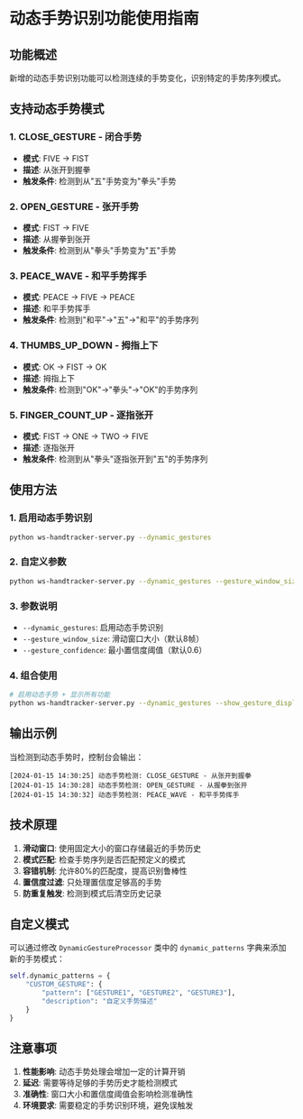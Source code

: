 # 动态手势识别功能使用指南

## 功能概述

新增的动态手势识别功能可以检测连续的手势变化，识别特定的手势序列模式。

## 支持动态手势模式

### 1. CLOSE_GESTURE - 闭合手势
- **模式**: FIVE → FIST
- **描述**: 从张开到握拳
- **触发条件**: 检测到从"五"手势变为"拳头"手势

### 2. OPEN_GESTURE - 张开手势  
- **模式**: FIST → FIVE
- **描述**: 从握拳到张开
- **触发条件**: 检测到从"拳头"手势变为"五"手势

### 3. PEACE_WAVE - 和平手势挥手
- **模式**: PEACE → FIVE → PEACE
- **描述**: 和平手势挥手
- **触发条件**: 检测到"和平"→"五"→"和平"的手势序列

### 4. THUMBS_UP_DOWN - 拇指上下
- **模式**: OK → FIST → OK
- **描述**: 拇指上下
- **触发条件**: 检测到"OK"→"拳头"→"OK"的手势序列

### 5. FINGER_COUNT_UP - 逐指张开
- **模式**: FIST → ONE → TWO → FIVE
- **描述**: 逐指张开
- **触发条件**: 检测到从"拳头"逐指张开到"五"的手势序列

## 使用方法

### 1. 启用动态手势识别
```bash
python ws-handtracker-server.py --dynamic_gestures
```

### 2. 自定义参数
```bash
python ws-handtracker-server.py --dynamic_gestures --gesture_window_size 10 --gesture_confidence 0.7
```

### 3. 参数说明
- `--dynamic_gestures`: 启用动态手势识别
- `--gesture_window_size`: 滑动窗口大小（默认8帧）
- `--gesture_confidence`: 最小置信度阈值（默认0.6）

### 4. 组合使用
```bash
# 启用动态手势 + 显示所有功能
python ws-handtracker-server.py --dynamic_gestures --show_gesture_display --show_landmarks --show_scores
```

## 输出示例

当检测到动态手势时，控制台会输出：
```
[2024-01-15 14:30:25] 动态手势检测: CLOSE_GESTURE - 从张开到握拳
[2024-01-15 14:30:28] 动态手势检测: OPEN_GESTURE - 从握拳到张开
[2024-01-15 14:30:32] 动态手势检测: PEACE_WAVE - 和平手势挥手
```

## 技术原理

1. **滑动窗口**: 使用固定大小的窗口存储最近的手势历史
2. **模式匹配**: 检查手势序列是否匹配预定义的模式
3. **容错机制**: 允许80%的匹配度，提高识别鲁棒性
4. **置信度过滤**: 只处理置信度足够高的手势
5. **防重复触发**: 检测到模式后清空历史记录

## 自定义模式

可以通过修改 `DynamicGestureProcessor` 类中的 `dynamic_patterns` 字典来添加新的手势模式：

```python
self.dynamic_patterns = {
    "CUSTOM_GESTURE": {
        "pattern": ["GESTURE1", "GESTURE2", "GESTURE3"],
        "description": "自定义手势描述"
    }
}
```

## 注意事项

1. **性能影响**: 动态手势处理会增加一定的计算开销
2. **延迟**: 需要等待足够的手势历史才能检测模式
3. **准确性**: 窗口大小和置信度阈值会影响检测准确性
4. **环境要求**: 需要稳定的手势识别环境，避免误触发
